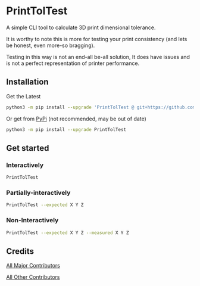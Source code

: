 # PrintTolTest

A simple CLI tool to calculate 3D print dimensional tolerance.

It is worthy to note this is more for testing your print consistency (and lets be honest, even more-so bragging).

Testing in this way is not an end-all be-all solution,
It does have issues and is not a perfect representation of printer performance.

## Installation

Get the Latest

```sh
python3 -m pip install --upgrade 'PrintTolTest @ git+https://github.com/NanashiTheNameless/PrintTolTest@main'
```

Or get from [PyPi](<https://pypi.org/project/PrintTolTest/>) (not recommended, may be out of date)

```sh
python3 -m pip install --upgrade PrintTolTest
```

## Get started

### Interactively

```sh
PrintTolTest
```

### Partially-interactively

```sh
PrintTolTest --expected X Y Z
```

### Non-Interactively

```sh
PrintTolTest --expected X Y Z --measured X Y Z
```

## Credits

[All Major Contributors](<CONTRIBUTORS.md>)

[All Other Contributors](<https://github.com/NanashiTheNameless/PrintTolTest/graphs/contributors>)
